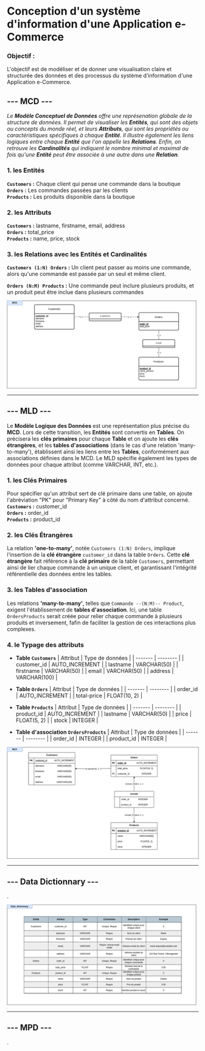 # Conception d'un système d'information d'une Application e-Commerce

### Objectif :
L'objectif est de modéliser et de donner une visualisation claire et structurée des données et des processus du système d’information d'une Application e-Commerce.

## **--- MCD ---**
*Le **Modèle Conceptuel de Données** offre une représenation globale de la structure de données. Il permet de visualiser les **Entités**, qui sont des objets ou concepts du monde réel, et leurs **Attributs**, qui sont les propriétés ou caractéristiques spécifiques à chaque **Entité**. Il illustre également les liens logiques entre chaque **Entité** que l'on appelle les **Relations**. Enfin, on retrouve les **Cardinalités** qui indiquent le nombre minimal et maximal de fois qu'une **Entité** peut être associée à une autre dans une **Relation**.*

### 1. les Entités
**`Customers` :** Chaque client qui pense une commande dans la boutique\
**`Orders` :** Les commandes passées par les clients\
**`Products` :** Les produits disponible dans la boutique

### 2. les Attributs
**`Customers` :** lastname, firstname, email, address\
**`Orders` :** total_price\
**`Products` :** name, price, stock

### 3. les Relations avec les Entités et Cardinalités
**`Customers (1:N) Orders` :** Un client peut passer au moins une commande, alors qu'une commande est passée par un seul et même client.

**`Orders (N:M) Products` :** Une commande peut inclure plusieurs produits, et un produit peut être inclue dans plusieurs commandes

![Image-MCD](TP-MERISE-MCD.drawio.png)

---

## **--- MLD ---**
Le **Modèle Logique des Données** est une représentation plus précise du **MCD**. Lors de cette transition, les **Entités** sont convertis en **Tables**. On précisera les **clés primaires** pour chaque **Table** et on ajoute les **clés étrangères**, et les **tables d'associations** (dans le cas d'une relation 'many-to-many'), établissent ainsi les liens entre les **Tables**, conformément aux associations définies dans le MCD. Le MLD spécifie également les types de données pour chaque attribut (comme VARCHAR, INT, etc.).

### 1. les Clés Primaires
Pour spécifier qu'un attribut sert de clé primaire dans une table, on ajoute l'abréviation "PK" pour "Primary Key" à côté du nom d'attribut concerné. 
**`Customers` :** customer_id\
**`Orders` :** order_id\
**`Products` :** product_id

### 2. les Clés Étrangères
La relation **'one-to-many'**, notée `Customers (1:N) Orders`, implique l'insertion de la **clé étrangère** `customer_id` dans la table `Orders`. Cette **clé étrangère** fait référence à la **clé primaire** de la table `Customers`, permettant ainsi de lier chaque commande à un unique client, et garantissant l'intégrité référentielle des données entre les tables.

### 3. les Tables d'association
Les relations **'many-to-many'**, telles que `Commande --(N:M)-- Product`, exigent l'établissement de **tables d'association**. Ici, une table `OrdersProducts` serait créée pour relier chaque commande à plusieurs produits et inversement, fafin de faciliter la gestion de ces interactions plus complexes.

### 4. le Typage des attributs
- **Table `Customers`**
| Attribut  | Type de données   |
| ------- | -------- |
| customer_id   | AUTO_INCREMENT    |
| lastname   | VARCHAR(50)    |
| firstname   | VARCHAR(50)    |
| email   | VARCHAR(50)    |
| address   | VARCHAR(100)    |


- **Table `Orders`**
| Attribut  | Type de données   |
| ------- | -------- |
| order_id   | AUTO_INCREMENT    |
| total-price   | FLOAT(10, 2)    |


- **Table `Products`**
| Attribut  | Type de données   |
| ------- | -------- |
| product_id   | AUTO_INCREMENT    |
| lastname   | VARCHAR(50)    |
| price   | FLOAT(5, 2)    |
| stock   | INTEGER    |

- **Table d'association `OrdersProducts`**
| Attribut  | Type de données   |
| ------- | -------- |
| order_id   | INTEGER    |
| product_id   | INTEGER    |

![Image-MCD](TP-MERISE-MLD.drawio.png)

---

## --- Data Dictionnary ---
.

![Image-MCD](TP-MERISE-Data_Dictionnary.drawio.png)

---


## --- MPD ---
.
